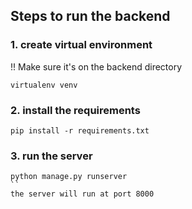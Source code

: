 ## Steps to run the backend

### 1. create virtual environment
!! Make sure it's on the backend directory 
```
virtualenv venv
```

### 2. install the requirements
```
pip install -r requirements.txt
```

### 3. run the server
```
python manage.py runserver
``
the server will run at port 8000
